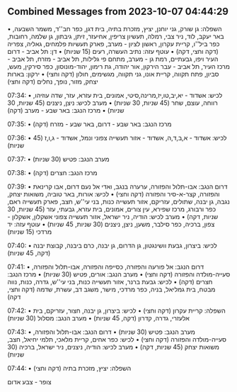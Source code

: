 ## Combined Messages from 2023-10-07 04:44:29

• השפלה: גן שורק, גני יוחנן, יציץ, מזכרת בתיה, בית דגן, כפר חב''ד, משמר השבעה, באר יעקב, לוד, ניר צבי, רמלה, תעשיון צריפין, אחיעזר, זיתן, גיבתון, גן שלמה, רחובות, כפר ביל''ו, קריית עקרון, ראשון לציון - מערב, פארק תעשיות פלמחים, גאליה, צפריה (דקה וחצי, דקה)
• עוטף עזה: נתיב העשרה, רעים (15 שניות)
• דן: תל אביב - דרום העיר ויפו, גבעתיים, רמת גן - מערב, מתחם פי גלילות, תל אביב - מזרח, תל אביב - מרכז העיר, תל אביב - עבר הירקון, אור יהודה, גת רימון, יהוד-מונוסון, כפר סירקין, מעש, סביון, פתח תקווה, קריית אונו, גני תקווה, מגשימים, חולון (דקה וחצי)
• ירקון: בארות יצחק, מזור, נופך, נחלים (דקה וחצי)

07:34:
• לכיש: אשדוד - יא,יב,טו,יז,מרינה,סיטי, אמונים, בית עזרא, עזר, שדה עוזיהו, רווחה, עוצם, שחר (45 שניות, 30 שניות)
• מערב לכיש: ניצן, ניצנים (45 שניות, 30 שניות)
• מרכז הנגב: באר שבע - מערב (דקה)

07:35:
• מרכז הנגב: באר שבע - דרום, באר שבע - מזרח (דקה)

07:36:
• לכיש: אשדוד - א,ב,ד,ה, אשדוד - אזור תעשייה צפוני ונמל, אשדוד - ג,ו,ז (45 שניות)

07:37:
• מערב הנגב: פטיש (30 שניות)

07:38:
• מרכז הנגב: חצרים (דקה)

07:39:
• דרום הנגב: אבו-תלול והפזורה, ערערה בנגב, ואדי אל נעם דרום, אבו קרינאת והפזורה, קצר-א-סיר והפזורה (דקה וחצי)
• לכיש: אורות, באר טוביה, משואות יצחק, נגבה, גן יבנה, שתולים, עזריקם, אזור תעשייה כנות, בני עי''ש, חצב, פארק תעשייה ראם, כפר ורבורג, מרכז שפירא, עין צורים, אמונים, בית עזרא, גבעתי, עזר (45 שניות, 30 שניות, דקה)
• מערב לכיש: הודיה, ניר ישראל, אזור תעשייה צפוני אשקלון, אשקלון - צפון, ברכיה, כפר סילבר, משען, ניצן, ניצנים (30 שניות, 45 שניות)
• עוטף עזה: יד מרדכי (15 שניות)

07:40:
• לכיש: ביצרון, גבעת וושינגטון, גן הדרום, גן יבנה, כרם ביבנה, קבוצת יבנה (דקה, 45 שניות)

07:41:
• דרום הנגב: אל פורעה והפזורה, כסייפה והפזורה, אבו-תלול והפזורה, סעייה-מולדה והפזורה (דקה וחצי)
• מערב הנגב: אורים, פטיש (30 שניות)
• מרכז הנגב: חצרים (דקה)
• לכיש: גבעת ברנר, אזור תעשייה כנות, בני עי''ש, גדרה, כנות, נווה מבטח, בית גמליאל, בניה, כפר מרדכי, מישר, משגב דב, עשרת, שדמה (דקה וחצי, דקה)

07:42:
• השפלה: קריית עקרון (דקה וחצי)
• לכיש: ביצרון, גן יבנה, חצור, עזריקם, בית אלעזרי, גדרה, קדרון (דקה, 45 שניות)
• מערב הנגב: מסלול (30 שניות)

07:43:
• מערב הנגב: פטיש (30 שניות)
• דרום הנגב: אבו-תלול והפזורה, סעייה-מולדה והפזורה (דקה וחצי)
• לכיש: כפר אחים, קריית מלאכי, תלמי יחיאל, חצב, משואות יצחק (45 שניות, דקה)
• מערב לכיש: הודיה, ניצנים, ניר ישראל, ברכיה (30 שניות)

07:44:
• השפלה: יציץ, מזכרת בתיה (דקה וחצי)

צופר - צבע אדום

